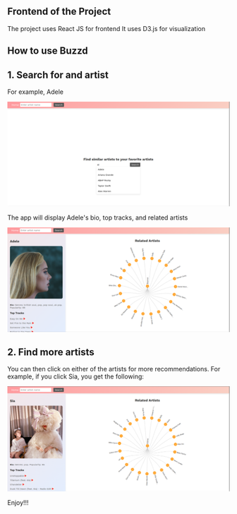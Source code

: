 ## Frontend of the Project

The project uses React JS for frontend
It uses D3.js for visualization

## How to use Buzzd

## 1. Search for and artist

For example, Adele

![search](public/adele.png)

The app will display Adele's bio, top tracks, and related artists

![results](public/adele1.png)

## 2. Find more artists

You can then click on either of the artists for more recommendations.
For example, if you click Sia, you get the following:

![search](public/adele2.png)


Enjoy!!!